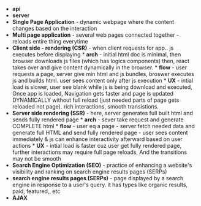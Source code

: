 * **api**
* **server**
* **Single Page Application** - dynamic webpage where the content changes based on the interaction
* **Multi page application** - several web pages connected together - reloads entire thing everytime
* **Client side - rendering (CSR)** - when client requests for app.. js executes before displaying
        * **arch** - initial html doc is minimal, then browser downloads js files (which has logics components) then, react takes over and give content dynamically in the browser.
        * **flow** - user requests a page, server give min html and js bundles, broswer executes js and builds html. user sees content only after js execution
        * **UX** - intial load is slower, user see blank while js is being download and executed, Once app is loaded, Navigation gets faster and page is updated DYNAMICALLY without full reload (just needed parts of page gets reloaded not page). rich interactions, smooth transistions. 
* **Server side rendering (SSR)** - here, server generates full built html and sends fully rendered page
        * **arch** - sever take request and generate COMPLETE html
        * **flow** -  user eq a page - server fetch needed data and generate full HTML and send fully rendered page - user sees content immediately & js can enhance interactivity afterward based on user actions
        * **UX** - intial load is faster cuz user get fully rendered page, further interactions may require full page reloads, And the transitions may not be smooth
* **Search Engine Optimization (SEO)** - practice of enhancing a website's visibility and ranking on search engine results pages (SERPs)
* **search engine results pages (SERPs)** - page displayed by a search engine in response to a user's query. it has types like organic results, paid, featured,, etc 
* **AJAX**

